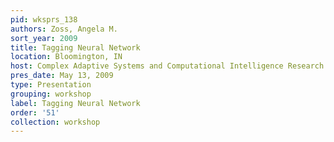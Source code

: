 ```yaml
---
pid: wksprs_138
authors: Zoss, Angela M.
sort_year: 2009
title: Tagging Neural Network
location: Bloomington, IN
host: Complex Adaptive Systems and Computational Intelligence Research Group
pres_date: May 13, 2009
type: Presentation
grouping: workshop
label: Tagging Neural Network
order: '51'
collection: workshop
---
```


